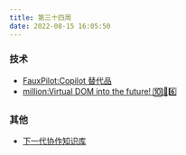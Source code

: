 ```yaml
---
title: 第三十四周
date: 2022-08-15 16:05:50
---
```


### 技术

- [FauxPilot:Copilot 替代品](https://github.com/moyix/fauxpilot)
- [million:Virtual DOM into the future! 🔟🔼6️⃣](https://github.com/aidenybai/million)

### 其他

- [下一代协作知识库](https://affine.pro/)
